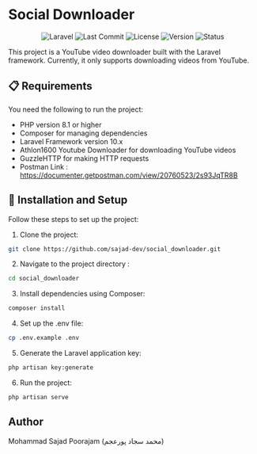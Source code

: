 # Social Downloader
<p align="center">
  <img src="https://img.shields.io/badge/Framework-Laravel-red?logo=laravel" alt="Laravel">
  <img src="https://img.shields.io/github/last-commit/sajad-dev/social-downloader?label=Last%20Commit&logo=github" alt="Last Commit">
  <img src="https://img.shields.io/github/license/sajad-dev/social-downloader?style=flat&logo=open-source-initiative" alt="License">
  <img src="https://img.shields.io/badge/Version-0.1.0-lightgrey" alt="Version">
<img src="https://img.shields.io/badge/Status-Stable-brightgreen.svg?style=flat" alt="Status">

</p>

This project is a YouTube video downloader built with the Laravel framework. Currently, it only supports downloading videos from YouTube.



## 📋 Requirements 

You need the following to run the project:

- PHP version 8.1 or higher
- Composer for managing dependencies
- Laravel Framework version 10.x
- Athlon1600 Youtube Downloader for downloading YouTube videos
- GuzzleHTTP for making HTTP requests
- Postman Link : https://documenter.getpostman.com/view/20760523/2s93JqTR8B

## 🚀 Installation and Setup 

Follow these steps to set up the project: 

1. Clone the project: 

```bash
git clone https://github.com/sajad-dev/social_downloader.git
```
    
2. Navigate to the project directory : 

```bash
cd social_downloader
```

3. Install dependencies using Composer: 

```bash
composer install
```
4. Set up the .env file: 

```bash
cp .env.example .env
```

5. Generate the Laravel application key: 

```bash
php artisan key:generate
```

6. Run the project: 

```bash
php artisan serve
```

## Author

 Mohammad Sajad Poorajam (محمد سجاد پورعجم)
